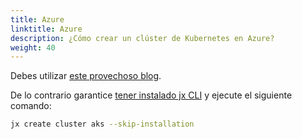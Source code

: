 ```yaml
---
title: Azure
linktitle: Azure
description: ¿Cómo crear un clúster de Kubernetes en Azure?
weight: 40
---
```


Debes utilizar [este provechoso blog](https://cloudblogs.microsoft.com/opensource/2019/03/06/jenkins-x-azure-kubernetes-service-setup/).

De lo contrario garantice [tener instalado jx CLI](/es/docs/getting-started/setup/install/) y ejecute el siguiente comando:

```sh
jx create cluster aks --skip-installation
```
